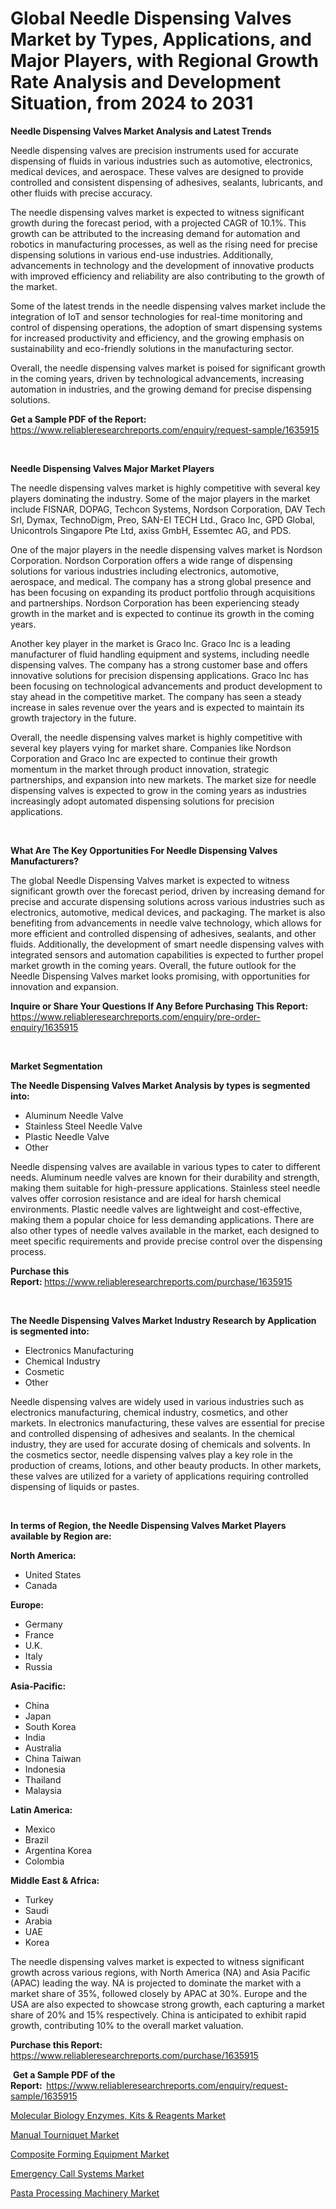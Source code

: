 <p><h1>Global Needle Dispensing Valves Market by Types, Applications, and Major Players, with Regional Growth Rate Analysis and Development Situation, from 2024 to 2031</h1></p><p><strong>Needle Dispensing Valves Market Analysis and Latest Trends</strong></p>
<p><p>Needle dispensing valves are precision instruments used for accurate dispensing of fluids in various industries such as automotive, electronics, medical devices, and aerospace. These valves are designed to provide controlled and consistent dispensing of adhesives, sealants, lubricants, and other fluids with precise accuracy.</p><p>The needle dispensing valves market is expected to witness significant growth during the forecast period, with a projected CAGR of 10.1%. This growth can be attributed to the increasing demand for automation and robotics in manufacturing processes, as well as the rising need for precise dispensing solutions in various end-use industries. Additionally, advancements in technology and the development of innovative products with improved efficiency and reliability are also contributing to the growth of the market.</p><p>Some of the latest trends in the needle dispensing valves market include the integration of IoT and sensor technologies for real-time monitoring and control of dispensing operations, the adoption of smart dispensing systems for increased productivity and efficiency, and the growing emphasis on sustainability and eco-friendly solutions in the manufacturing sector.</p><p>Overall, the needle dispensing valves market is poised for significant growth in the coming years, driven by technological advancements, increasing automation in industries, and the growing demand for precise dispensing solutions.</p></p>
<p><strong>Get a Sample PDF of the Report:&nbsp;</strong> <a href="https://www.reliableresearchreports.com/enquiry/request-sample/1635915">https://www.reliableresearchreports.com/enquiry/request-sample/1635915</a></p>
<p>&nbsp;</p>
<p><strong>Needle Dispensing Valves Major Market Players</strong></p>
<p><p>The needle dispensing valves market is highly competitive with several key players dominating the industry. Some of the major players in the market include FISNAR, DOPAG, Techcon Systems, Nordson Corporation, DAV Tech Srl, Dymax, TechnoDigm, Preo, SAN-EI TECH Ltd., Graco Inc, GPD Global, Unicontrols Singapore Pte Ltd, axiss GmbH, Essemtec AG, and PDS.</p><p>One of the major players in the needle dispensing valves market is Nordson Corporation. Nordson Corporation offers a wide range of dispensing solutions for various industries including electronics, automotive, aerospace, and medical. The company has a strong global presence and has been focusing on expanding its product portfolio through acquisitions and partnerships. Nordson Corporation has been experiencing steady growth in the market and is expected to continue its growth in the coming years.</p><p>Another key player in the market is Graco Inc. Graco Inc is a leading manufacturer of fluid handling equipment and systems, including needle dispensing valves. The company has a strong customer base and offers innovative solutions for precision dispensing applications. Graco Inc has been focusing on technological advancements and product development to stay ahead in the competitive market. The company has seen a steady increase in sales revenue over the years and is expected to maintain its growth trajectory in the future.</p><p>Overall, the needle dispensing valves market is highly competitive with several key players vying for market share. Companies like Nordson Corporation and Graco Inc are expected to continue their growth momentum in the market through product innovation, strategic partnerships, and expansion into new markets. The market size for needle dispensing valves is expected to grow in the coming years as industries increasingly adopt automated dispensing solutions for precision applications.</p></p>
<p>&nbsp;</p>
<p><strong>What Are The Key Opportunities For Needle Dispensing Valves Manufacturers?</strong></p>
<p><p>The global Needle Dispensing Valves market is expected to witness significant growth over the forecast period, driven by increasing demand for precise and accurate dispensing solutions across various industries such as electronics, automotive, medical devices, and packaging. The market is also benefiting from advancements in needle valve technology, which allows for more efficient and controlled dispensing of adhesives, sealants, and other fluids. Additionally, the development of smart needle dispensing valves with integrated sensors and automation capabilities is expected to further propel market growth in the coming years. Overall, the future outlook for the Needle Dispensing Valves market looks promising, with opportunities for innovation and expansion.</p></p>
<p><strong>Inquire or Share Your Questions If Any Before Purchasing This Report:</strong> <a href="https://www.reliableresearchreports.com/enquiry/pre-order-enquiry/1635915">https://www.reliableresearchreports.com/enquiry/pre-order-enquiry/1635915</a></p>
<p>&nbsp;</p>
<p><strong>Market Segmentation</strong></p>
<p><strong>The Needle Dispensing Valves Market Analysis by types is segmented into:</strong></p>
<p><ul><li>Aluminum Needle Valve</li><li>Stainless Steel Needle Valve</li><li>Plastic Needle Valve</li><li>Other</li></ul></p>
<p><p>Needle dispensing valves are available in various types to cater to different needs. Aluminum needle valves are known for their durability and strength, making them suitable for high-pressure applications. Stainless steel needle valves offer corrosion resistance and are ideal for harsh chemical environments. Plastic needle valves are lightweight and cost-effective, making them a popular choice for less demanding applications. There are also other types of needle valves available in the market, each designed to meet specific requirements and provide precise control over the dispensing process.</p></p>
<p><strong>Purchase this Report:&nbsp;</strong><a href="https://www.reliableresearchreports.com/purchase/1635915">https://www.reliableresearchreports.com/purchase/1635915</a></p>
<p>&nbsp;</p>
<p><strong>The Needle Dispensing Valves Market Industry Research by Application is segmented into:</strong></p>
<p><ul><li>Electronics Manufacturing</li><li>Chemical Industry</li><li>Cosmetic</li><li>Other</li></ul></p>
<p><p>Needle dispensing valves are widely used in various industries such as electronics manufacturing, chemical industry, cosmetics, and other markets. In electronics manufacturing, these valves are essential for precise and controlled dispensing of adhesives and sealants. In the chemical industry, they are used for accurate dosing of chemicals and solvents. In the cosmetics sector, needle dispensing valves play a key role in the production of creams, lotions, and other beauty products. In other markets, these valves are utilized for a variety of applications requiring controlled dispensing of liquids or pastes.</p></p>
<p>&nbsp;</p>
<p><strong>In terms of Region, the Needle Dispensing Valves Market Players available by Region are:</strong></p>
<p>
    <p> <strong> North America: </strong>
        <ul>
            <li>United States</li>
            <li>Canada</li>
        </ul>
        </p> 
    <p> <strong> Europe: </strong>
        <ul>
            <li>Germany</li>
            <li>France</li>
            <li>U.K.</li>
            <li>Italy</li>
            <li>Russia</li>
        </ul>
        </p> 
    <p> <strong> Asia-Pacific: </strong>
        <ul>
            <li>China</li>
            <li>Japan</li>
            <li>South Korea</li>
            <li>India</li>
            <li>Australia</li>
            <li>China Taiwan</li>
            <li>Indonesia</li>
            <li>Thailand</li>
            <li>Malaysia</li>
        </ul>
        </p> 
    <p> <strong> Latin America: </strong>
        <ul>
            <li>Mexico</li>
            <li>Brazil</li>
            <li>Argentina Korea</li>
            <li>Colombia</li>
        </ul>
        </p> 
    <p> <strong> Middle East & Africa: </strong>
        <ul>
            <li>Turkey</li>
            <li>Saudi</li>
            <li>Arabia</li>
            <li>UAE</li>
            <li>Korea</li>
        </ul>
    </p>
    </p>
<p><p>The needle dispensing valves market is expected to witness significant growth across various regions, with North America (NA) and Asia Pacific (APAC) leading the way. NA is projected to dominate the market with a market share of 35%, followed closely by APAC at 30%. Europe and the USA are also expected to showcase strong growth, each capturing a market share of 20% and 15% respectively. China is anticipated to exhibit rapid growth, contributing 10% to the overall market valuation.</p></p>
<p><strong>Purchase this Report: </strong><a href="https://www.reliableresearchreports.com/purchase/1635915">https://www.reliableresearchreports.com/purchase/1635915</a></p>
<p>&nbsp;<strong>Get a Sample PDF of the Report:&nbsp;&nbsp;</strong><a href="https://www.reliableresearchreports.com/enquiry/request-sample/1635915">https://www.reliableresearchreports.com/enquiry/request-sample/1635915</a></p>
<p><strong></strong></p>
<p><p><a href="https://github.com/amae102299/Market-Research-Report-List-3/blob/main/molecular-biology-enzymes-kits-reagents-market.md">Molecular Biology Enzymes, Kits & Reagents Market</a></p><p><a href="https://medium.com/@briaabshire64/manual-tourniquet-market-analysis-and-sze-forecasted-for-period-from-2024-to-2031-1e1fb747c00a">Manual Tourniquet Market</a></p><p><a href="https://issuu.com/reportprime-2/docs/composite-forming-equipment-market-size-2030.pptx">Composite Forming Equipment Market</a></p><p><a href="https://medium.com/@briaabshire64/emergency-call-systems-market-size-cagr-trends-2024-2030-1a466fb7d0be">Emergency Call Systems Market</a></p><p><a href="https://issuu.com/reportprime-2/docs/pasta-processing-machinery-market-size-2030.pptx">Pasta Processing Machinery Market</a></p></p>